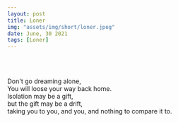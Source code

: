 ```yaml
---
layout: post
title: Loner
img: "assets/img/short/loner.jpeg"
date: June, 30 2021
tags: [Loner]
---
```

  
<br><br>
<div align="left">

Don't go dreaming alone,<br>
You will loose your way back home.<br>
Isolation may be a gift,<br>
but the gift may be a drift,<br>
taking you to you, and you, and nothing to compare it to.<br>

  

</div>
<br><br>
<br><br>
<br><br>
<br><br>
<br><br>
<br><br> 
